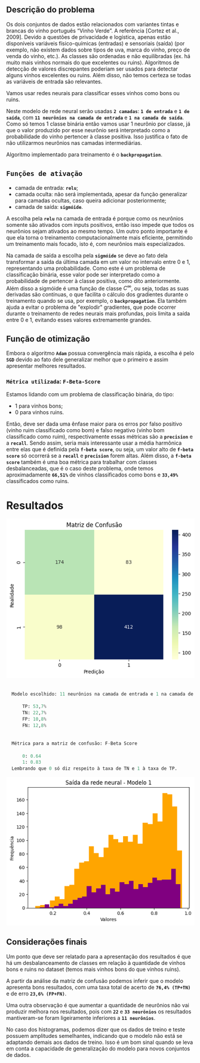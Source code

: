 ## Descrição do problema

Os dois conjuntos de dados estão relacionados com variantes tintas e brancas do vinho português “Vinho Verde”. A referência [Cortez et al., 2009]. Devido a questões de privacidade e logística, apenas estão disponíveis variáveis físico-químicas (entradas) e sensoriais (saída) (por exemplo, não existem dados sobre tipos de uva, marca do vinho, preço de venda do vinho, etc.).
As classes são ordenadas e não equilibradas (ex. há muito mais vinhos normais do que excelentes ou ruins). Algoritmos de detecção de valores discrepantes poderiam ser usados para detectar alguns vinhos excelentes ou ruins. Além disso, não temos certeza se todas as variáveis de entrada são relevantes. 

Vamos usar redes neurais para classificar esses vinhos como bons ou ruins.

Neste modelo de rede neural serão usadas **```2 camadas```**: **```1 de entrada```** e **```1 de saída```**, com **```11 neurônios na camada de entrada```** e **```1 na camada de saída```**. Como só temos 1 classe binária então vamos usar 1 neurônio por classe, já que o valor produzido por esse neurônio será interpretado como a probabilidade do vinho pertencer à classe positiva. Isso justifica o fato de não utilizarmos neurônios nas camadas intermediárias.

Algoritmo implementado para treinamento é o **```backpropagation```**.

## ```Funções de ativação```

- camada de entrada: **```relu```**;
- camada oculta: não será implementada, apesar da função generalizar para camadas ocultas, caso queira adicionar posteriormente;
- camada de saída: **```sigmóide```**.

A escolha pela **```relu```** na camada de entrada é porque como os neurônios somente são ativados com inputs positivos, então isso impede que todos os neurônios sejam ativados ao mesmo tempo. Um outro ponto importante é que ela torna o treinamento computacionalmente mais eficiente, permitindo um treinamento mais focado, isto é, com neurônios mais especializados.

Na camada de saída a escolha pela **```sigmóide```** se deve ao fato dela transformar a saída da última camada em um valor no intervalo entre 0 e 1, representando uma probabilidade. Como este é um problema de classificação binária, esse valor pode ser interpretado como a probabilidade de pertencer à classe positiva, como dito anteriormente. Além disso a sigmóide é uma função de classe $C^\infty$, ou seja, todas as suas derivadas são contínuas, o que facilita o cálculo dos gradientes durante o treinamento quando se usa, por exemplo, o **```backpropagation```**. Ela também ajuda a evitar o problema de "explodir" gradientes, que pode ocorrer durante o treinamento de redes neurais mais profundas, pois limita a saída entre 0 e 1, evitando esses valores extremamente grandes.

## Função de otimização

Embora o algoritmo **```Adam```** possua convergência mais rápida, a escolha é pelo **```SGD```** devido ao fato dele generalizar melhor que o primeiro e assim apresentar melhores resultados.

### ```Métrica utilizada```: ```F-Beta-Score```

Estamos lidando com um problema de classificação binária, do tipo: 
- 1 para vinhos bons; 
- 0 para vinhos ruins. 
  
Então, deve ser dada uma ênfase maior para os erros por falso positivo (vinho ruim classificado como bom) e falso negativo (vinho bom classificado como ruim), respectivamente essas métricas são a **```precision```** e a **```recall```**. Sendo assim, seria mais interessante usar a média harmônica entre elas que é definida pela **```f-beta score```**, ou seja, um valor alto de **```f-beta score```** só ocorrerá se a **```recall```** e **```precision```** forem altas. Além disso, a **```f-beta score```** também é uma boa métrica para trabalhar com classes desbalanceadas, que é o caso deste problema, onde temos aproximadamente **```66,51%```** de vinhos classificados como bons e **```33,49%```** classificados como ruins.

# Resultados

![Alt text](image.png)

```python

  Modelo escolhido: 11 neurônios na camada de entrada e 1 na camada de saída

      TP: 53,7%
      TN: 22,7%
      FP: 10,8%
      FN: 12,8%  
```

```python

  Métrica para a matriz de confusão: F-Beta Score

      0: 0.64
      1: 0.83
  Lembrando que 0 só diz respeito à taxa de TN e 1 à taxa de TP.
```

![Alt text](image-1.png)


## Considerações finais

Um ponto que deve ser relatado para a apresentação dos resultados é que há um desbalanceamento de classes em relação à quantidade de vinhos bons e ruins no dataset (temos mais vinhos bons do que vinhos ruins).

A partir da análise da matriz de confusão podemos inferir que o modelo apresenta bons resultados, com uma taxa total de acerto de **```76,4% (TP+TN)```** e de erro **```23,6% (FP+FN)```**. 

Uma outra observação é que aumentar a quantidade de neurônios não vai produzir melhora nos resultados, pois com **```22```** e **```33 neurônios```** os resultados mantiveram-se foram ligeiramente inferiores a **```11 neurônios```**. 

 No caso dos histogramas, podemos dizer que os dados de treino e teste possuem amplitudes semelhantes, indicando que o modelo não está se adaptando demais aos dados de treino. Isso é um bom sinal quando se leva em conta a capacidade de generalização do modelo para novos conjuntos de dados.